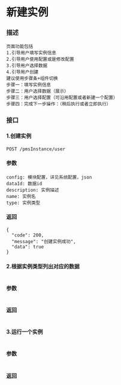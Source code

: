 # 新建实例

### 描述

```
页面功能包括
1.引导用户填写实例信息
2.引导用户使用配置或是修改配置
3.引导用户选择数据
4.引导用户创建
建议使用步骤条+组件切换
步骤一：填写实例信息
步骤二：用户选择数据（展示）
步骤三：用户选择配置（可沿用配置或者新建一个配置）
步骤四：完成下一步操作：（稍后执行或者立即执行）
```

### 接口

#### 1.创建实例
```
POST /pmsInstance/user
```

#### 参数
```
config: 模块配置，详见系统配置，json
dataId: 数据id
description: 实例描述
name: 实例名
type: 实例类型
```

#### 返回
```
{
  "code": 200,
  "message": "创建实例成功",
  "data": true
}
```

#### 2.根据实例类型列出对应的数据
```

```

#### 参数
```

```

#### 返回
```

```

#### 3.运行一个实例
```

```

#### 参数
```

```

#### 返回
```

```